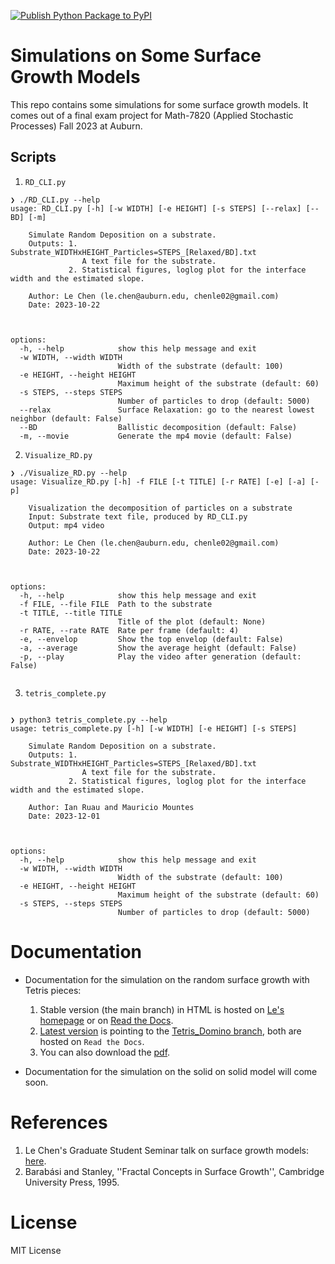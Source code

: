 [![Publish Python Package to PyPI](https://github.com/chenle02/Simulations_on_Some_Surface_Growth_Models/actions/workflows/workflow.yml/badge.svg?branch=main)](https://github.com/chenle02/Simulations_on_Some_Surface_Growth_Models/actions/workflows/workflow.yml)

# Simulations on Some Surface Growth Models
This repo contains some simulations for some surface growth models. It comes out of a final exam project for Math-7820 (Applied Stochastic Processes) Fall 2023 at Auburn.

## Scripts
1. `RD_CLI.py`
```shell
❯ ./RD_CLI.py --help
usage: RD_CLI.py [-h] [-w WIDTH] [-e HEIGHT] [-s STEPS] [--relax] [--BD] [-m]

    Simulate Random Deposition on a substrate.
    Outputs: 1. Substrate_WIDTHxHEIGHT_Particles=STEPS_[Relaxed/BD].txt
                A text file for the substrate.
             2. Statistical figures, loglog plot for the interface width and the estimated slope.

    Author: Le Chen (le.chen@auburn.edu, chenle02@gmail.com)
    Date: 2023-10-22



options:
  -h, --help            show this help message and exit
  -w WIDTH, --width WIDTH
                        Width of the substrate (default: 100)
  -e HEIGHT, --height HEIGHT
                        Maximum height of the substrate (default: 60)
  -s STEPS, --steps STEPS
                        Number of particles to drop (default: 5000)
  --relax               Surface Relaxation: go to the nearest lowest neighbor (default: False)
  --BD                  Ballistic decomposition (default: False)
  -m, --movie           Generate the mp4 movie (default: False)
```
2. `Visualize_RD.py`
```
❯ ./Visualize_RD.py --help
usage: Visualize_RD.py [-h] -f FILE [-t TITLE] [-r RATE] [-e] [-a] [-p]

    Visualization the decomposition of particles on a substrate
    Input: Substrate text file, produced by RD_CLI.py
    Output: mp4 video

    Author: Le Chen (le.chen@auburn.edu, chenle02@gmail.com)
    Date: 2023-10-22



options:
  -h, --help            show this help message and exit
  -f FILE, --file FILE  Path to the substrate
  -t TITLE, --title TITLE
                        Title of the plot (default: None)
  -r RATE, --rate RATE  Rate per frame (default: 4)
  -e, --envelop         Show the top envelop (default: False)
  -a, --average         Show the average height (default: False)
  -p, --play            Play the video after generation (default: False)


```
3. `tetris_complete.py`
```

❯ python3 tetris_complete.py --help
usage: tetris_complete.py [-h] [-w WIDTH] [-e HEIGHT] [-s STEPS]

    Simulate Random Deposition on a substrate.
    Outputs: 1. Substrate_WIDTHxHEIGHT_Particles=STEPS_[Relaxed/BD].txt
                A text file for the substrate.
             2. Statistical figures, loglog plot for the interface width and the estimated slope.

    Author: Ian Ruau and Mauricio Mountes
    Date: 2023-12-01



options:
  -h, --help            show this help message and exit
  -w WIDTH, --width WIDTH
                        Width of the substrate (default: 100)
  -e HEIGHT, --height HEIGHT
                        Maximum height of the substrate (default: 60)
  -s STEPS, --steps STEPS
                        Number of particles to drop (default: 5000)

```

# Documentation

* Documentation for the simulation on the random surface growth with Tetris pieces:
    1. Stable version (the main branch) in HTML is hosted on [Le's homepage](http://webhome.auburn.edu/~lzc0090/Simulation_Tetris/html/) or on [Read the Docs](https://simulations-on-some-surface-growth-models.readthedocs.io/main/).
    2. [Latest version](https://simulations-on-some-surface-growth-models.readthedocs.io/latest/) is pointing to the [Tetris_Domino branch](https://simulations-on-some-surface-growth-models.readthedocs.io/tetris_domino/), both are hosted on `Read the Docs`. 
    3. You can also download the [pdf](./docs/pdf/surfacegrowthwithrandomtetrispieces.pdf).

* Documentation for the simulation on the solid on solid model will come soon.

# References
1. Le Chen's Graduate Student Seminar talk on surface growth models: [here](https://github.com/chenle02/Graduate_Student_Seminars_by_Le_Chen/blob/main/2023-11-01/readme.md).
2. Barabási and Stanley, ''Fractal Concepts in Surface Growth'', Cambridge University Press, 1995.

# License
MIT License
